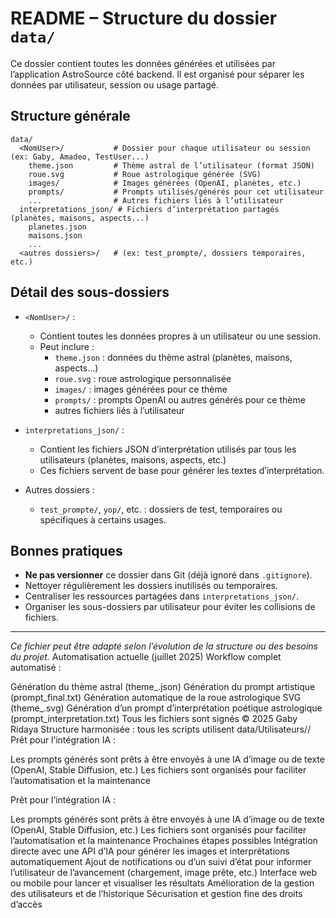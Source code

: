 # README – Structure du dossier `data/`

Ce dossier contient toutes les données générées et utilisées par l’application AstroSource côté backend. Il est organisé pour séparer les données par utilisateur, session ou usage partagé.

## Structure générale

```
data/
  <NomUser>/           # Dossier pour chaque utilisateur ou session (ex: Gaby, Amadeo, TestUser...)
    theme.json         # Thème astral de l’utilisateur (format JSON)
    roue.svg           # Roue astrologique générée (SVG)
    images/            # Images générées (OpenAI, planètes, etc.)
    prompts/           # Prompts utilisés/générés pour cet utilisateur
    ...                # Autres fichiers liés à l’utilisateur
  interpretations_json/ # Fichiers d’interprétation partagés (planètes, maisons, aspects...)
    planetes.json
    maisons.json
    ...
  <autres dossiers>/   # (ex: test_prompte/, dossiers temporaires, etc.)
```

## Détail des sous-dossiers

- `<NomUser>/` :
  - Contient toutes les données propres à un utilisateur ou une session.
  - Peut inclure :
    - `theme.json` : données du thème astral (planètes, maisons, aspects...)
    - `roue.svg` : roue astrologique personnalisée
    - `images/` : images générées pour ce thème
    - `prompts/` : prompts OpenAI ou autres générés pour ce thème
    - autres fichiers liés à l’utilisateur

- `interpretations_json/` :
  - Contient les fichiers JSON d’interprétation utilisés par tous les utilisateurs (planètes, maisons, aspects, etc.)
  - Ces fichiers servent de base pour générer les textes d’interprétation.

- Autres dossiers :
  - `test_prompte/`, `yop/`, etc. : dossiers de test, temporaires ou spécifiques à certains usages.

## Bonnes pratiques

- **Ne pas versionner** ce dossier dans Git (déjà ignoré dans `.gitignore`).
- Nettoyer régulièrement les dossiers inutilisés ou temporaires.
- Centraliser les ressources partagées dans `interpretations_json/`.
- Organiser les sous-dossiers par utilisateur pour éviter les collisions de fichiers.

---

*Ce fichier peut être adapté selon l’évolution de la structure ou des besoins du projet.*
Automatisation actuelle (juillet 2025)
Workflow complet automatisé :

Génération du thème astral (theme_<id>.json)
Génération du prompt artistique (prompt_final.txt)
Génération automatique de la roue astrologique SVG (theme_<id>.svg)
Génération d’un prompt d’interprétation poétique astrologique (prompt_interpretation.txt)
Tous les fichiers sont signés © 2025 Gaby Ridaya
Structure harmonisée : tous les scripts utilisent data/Utilisateurs/<Nom>/
Prêt pour l’intégration IA :

Les prompts générés sont prêts à être envoyés à une IA d’image ou de texte (OpenAI, Stable Diffusion, etc.)
Les fichiers sont organisés pour faciliter l’automatisation et la maintenance


Prêt pour l’intégration IA :

Les prompts générés sont prêts à être envoyés à une IA d’image ou de texte (OpenAI, Stable Diffusion, etc.)
Les fichiers sont organisés pour faciliter l’automatisation et la maintenance
Prochaines étapes possibles
Intégration directe avec une API d’IA pour générer les images et interprétations automatiquement
Ajout de notifications ou d’un suivi d’état pour informer l’utilisateur de l’avancement (chargement, image prête, etc.)
Interface web ou mobile pour lancer et visualiser les résultats
Amélioration de la gestion des utilisateurs et de l’historique
Sécurisation et gestion fine des droits d’accès

